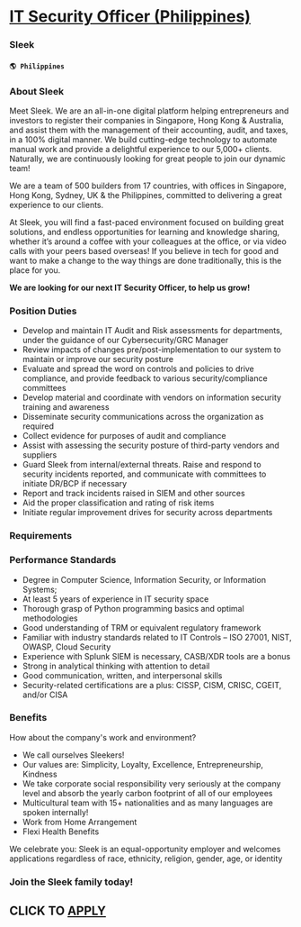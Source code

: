 # [IT Security Officer (Philippines)](https://www.remotewlb.com/apply/it-security-officer-philippines)  
### Sleek  
#### `🌎 Philippines`  

### About Sleek

Meet Sleek. We are an all-in-one digital platform helping entrepreneurs and investors to register their companies in Singapore, Hong Kong & Australia, and assist them with the management of their accounting, audit, and taxes, in a 100% digital manner. We build cutting-edge technology to automate manual work and provide a delightful experience to our 5,000+ clients. Naturally, we are continuously looking for great people to join our dynamic team!

We are a team of 500 builders from 17 countries, with offices in Singapore, Hong Kong, Sydney, UK & the Philippines, committed to delivering a great experience to our clients.

At Sleek, you will find a fast-paced environment focused on building great solutions, and endless opportunities for learning and knowledge sharing, whether it’s around a coffee with your colleagues at the office, or via video calls with your peers based overseas! If you believe in tech for good and want to make a change to the way things are done traditionally, this is the place for you.

 **We are looking for our next IT Security Officer, to help us grow!**

### Position Duties

  * Develop and maintain IT Audit and Risk assessments for departments, under the guidance of our Cybersecurity/GRC Manager
  * Review impacts of changes pre/post-implementation to our system to maintain or improve our security posture
  * Evaluate and spread the word on controls and policies to drive compliance, and provide feedback to various security/compliance committees
  * Develop material and coordinate with vendors on information security training and awareness
  * Disseminate security communications across the organization as required
  * Collect evidence for purposes of audit and compliance
  * Assist with assessing the security posture of third-party vendors and suppliers
  * Guard Sleek from internal/external threats. Raise and respond to security incidents reported, and communicate with committees to initiate DR/BCP if necessary
  * Report and track incidents raised in SIEM and other sources
  * Aid the proper classification and rating of risk items
  * Initiate regular improvement drives for security across departments

### Requirements

### Performance Standards

  * Degree in Computer Science, Information Security, or Information Systems;
  * At least 5 years of experience in IT security space
  * Thorough grasp of Python programming basics and optimal methodologies
  * Good understanding of TRM or equivalent regulatory framework
  * Familiar with industry standards related to IT Controls – ISO 27001, NIST, OWASP, Cloud Security
  * Experience with Splunk SIEM is necessary, CASB/XDR tools are a bonus
  * Strong in analytical thinking with attention to detail
  * Good communication, written, and interpersonal skills
  * Security-related certifications are a plus: CISSP, CISM, CRISC, CGEIT, and/or CISA

### Benefits

How about the company's work and environment?

  * We call ourselves Sleekers!
  * Our values are: Simplicity, Loyalty, Excellence, Entrepreneurship, Kindness
  * We take corporate social responsibility very seriously at the company level and absorb the yearly carbon footprint of all of our employees
  * Multicultural team with 15+ nationalities and as many languages are spoken internally!
  * Work from Home Arrangement
  * Flexi Health Benefits   

We celebrate you: Sleek is an equal-opportunity employer and welcomes applications regardless of race, ethnicity, religion, gender, age, or identity

### Join the Sleek family today!

  
## CLICK TO [APPLY](https://www.remotewlb.com/apply/it-security-officer-philippines)

